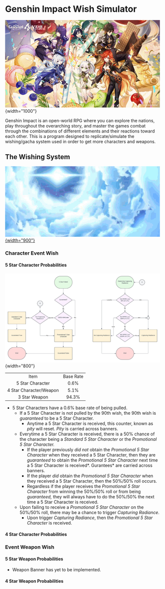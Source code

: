 # Genshin Impact Wish Simulator

![](images/Version_5.0_Wallpaper.png){width="1000"}

Genshin Impact is an open-world RPG where you can explore the nations, play throughout the overarching story, and master the games combat through the combinations of different elements and their reactions toward each other. This is a program designed to replicate/simulate the wishing/gacha system used in order to get more characters and weapons.

## The Wishing System

[![](images/Wishing.gif){width="900"}](https://keqingmains.com/qiqi/)

### Character Event Wish

#### 5 Star Character Probabilities

![](images/Genshin%20Flowcart.png){width="800"}

|                         |           |
|:-----------------------:|:---------:|
|          Item           | Base Rate |
|    5 Star Character     |   0.6%    |
| 4 Star Character/Weapon |   5.1%    |
|      3 Star Weapon      |   94.3%   |

-   5 Star Characters have a 0.6% base rate of being pulled.
    -   If a 5 Star Character is not pulled by the 90th wish, the 90th wish is *guaranteed* to be a 5 Star Character.
        -   Anytime a 5 Star Character is received, this counter, known as *pity* will reset. *Pity* is carried across banners.
    -   Everytime a 5 Star Character is received, there is a 50% chance of the character being a *Standard 5 Star Character* or the *Promotional 5 Star Character.*
        -   If the player previously *did not* obtain the *Promotional 5 Star Character* when they received a 5 Star Character, then they are *guaranteed* to obtain the *Promotional 5 Star Character* next time a 5 Star Character is received*. Gurantees* are carried across banners.
        -   If the player *did* obtain the *Promotional 5 Star Character* when they received a 5 Star Character, then the 50%/50% roll occurs.
        -   Regardless if the player receives the *Promotional 5 Star Character* from winning the 50%/50% roll or from being *guaranteed,* they will always have to do the 50%/50% the next time a 5 Star Character is received.
    -   Upon failing to receive a *Promotional 5 Star Character* on the 50%/50% roll, there may be a chance to trigger *Capturing Radiance*.
        -   Upon trigger *Capturing Radiance*, then the *Promotional 5 Star Character* is received.

#### 4 Star Character Probabilities

### Event Weapon Wish

#### 5 Star Weapon Probabilities

-   Weapon Banner has yet to be implemented.

#### 4 Star Weapon Probabilities